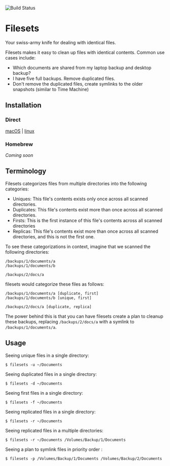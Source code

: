 ![Build Status](https://travis-ci.com/brycecovert/filesets.svg?branch=master)

# Filesets

Your swiss-army knife for dealing with identical files. 

Filesets makes it easy to clean up files with identical contents. Common use cases include: 
* Which documents are shared from my laptop backup and desktop backup?
* I have five full backups. Remove duplicated files.
* Don't remove the duplicated files, create symlinks to the older snapshots (similar to Time Machine)

## Installation

### Direct

[macOS](https://github.com/brycecovert/filesets/releases/download/v0.1.0/filesets-x86_64-apple-darwin.tar.gz) | [linux](https://github.com/brycecovert/filesets/releases/download/v0.1.0/filesets-x86_64-unknown-linux-musl.tar.gz)


### Homebrew

_Coming soon_

## Terminology

Filesets categorizes files from multiple directories into the following categories:

* Uniques: This file's contents exists only once across all scanned directories.
* Duplicates: This file's contents exist more than once across all scanned directories.
* Firsts: This is the first instance of this file's contents across all scanned directories
* Replicas: This file's contents exist more than once across all scanned directories, and this is not the first one.

To see these categorizations in context, imagine that we scanned the following directories:
```
/backups/1/documents/a
/backups/1/documents/b

/backups/2/docs/a
```

filesets would categorize these files as follows:
```
/backups/1/documents/a [duplicate, first]
/backups/1/documents/b [unique, first]

/backups/2/docs/a [duplicate, replica]
```

The power behind this is that you can have filesets create a plan to cleanup these backups, replacing
`/backups/2/docs/a` with a symlink to `/backups/1/documents/a`.

## Usage

Seeing unique files in a single directory:
```
$ filesets -u ~/Documents
```

Seeing duplicated files in a single directory:
```
$ filesets -d ~/Documents
```

Seeing first files in a single directory:
```
$ filesets -f ~/Documents
```

Seeing replicated files in a single directory:
```
$ filesets -r ~/Documents
```

Seeing replicated files in a multiple directories:
```
$ filesets -r ~/Documents /Volumes/Backup/1/Documents
```

Seeing a plan to symlink files in priority order :
```
$ filesets -p /Volumes/Backup/1/Documents /Volumes/Backup/2/Documents
```




